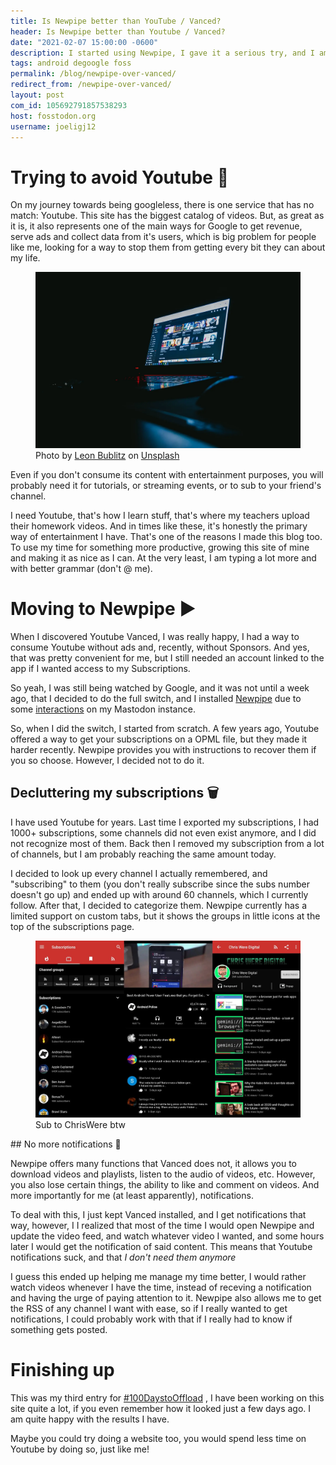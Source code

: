 ```yaml
---
title: Is Newpipe better than YouTube / Vanced?
header: Is Newpipe better than Youtube / Vanced?
date: "2021-02-07 15:00:00 -0600"
description: I started using Newpipe, I gave it a serious try, and I am sharing some of the things I did to deal with its shortcomings
tags: android degoogle foss
permalink: /blog/newpipe-over-vanced/
redirect_from: /newpipe-over-vanced/
layout: post
com_id: 105692791857538293
host: fosstodon.org
username: joeligj12
---
```


# Trying to avoid Youtube 🎥

On my journey towards being googleless, there is one service that has no match: Youtube. This site has the biggest catalog of videos. But, as great as it is, it also represents one of the main ways for Google to get revenue, serve ads and collect data from it's users, which is  big problem for people like me, looking for a way to stop them from getting every bit they can about my life.

<figure>
  <img alt="Youtube on a laptop in the dark" src="/assets/img/blogs/2021-02-07-youtube.jpg" />
  <figcaption><span>Photo by <a href="https://unsplash.com/@leon_bublitz?utm_source=unsplash&amp;utm_medium=referral&amp;utm_content=creditCopyText">Leon Bublitz</a> on <a href="https://unsplash.com/?utm_source=unsplash&amp;utm_medium=referral&amp;utm_content=creditCopyText">Unsplash</a></span> </figcaption>
</figure>
Even if you don't consume its content with entertainment purposes, you will probably need it for tutorials, or streaming events, or to sub to your friend's channel.

I need Youtube, that's how I learn stuff, that's where my teachers upload their homework videos. And in times like these, it's honestly the primary way of entertainment I have.
That's one of the reasons I made this blog too. To use my time for something more productive, growing this site of mine and making it as nice as I can. At the very least, I am typing a lot more and with better grammar (don't @ me).

# Moving to Newpipe ▶️ 

When I discovered Youtube Vanced, I was really happy, I had a way to consume Youtube without ads and, recently, without Sponsors. And yes, that was pretty convenient for me, but I still needed an account linked to the app if I wanted access to my Subscriptions.

So yeah, I was still being watched by Google, and it was not until a week ago, that I decided to do the full switch, and I installed [Newpipe](https://newpipe.net/) due to some [interactions](https://fosstodon.org/@joeligj12/105647071925704720) on my Mastodon instance.

So, when I did the switch, I started from scratch. A few years ago, Youtube offered a way to get your subscriptions on a OPML file, but they made it harder recently. Newpipe provides you with instructions to recover them if you so choose. However, I decided not to do it.

## Decluttering my subscriptions 🗑️ 

I have used Youtube for years. Last time I exported my subscriptions, I had 1000+ subscriptions, some channels did not even exist anymore, and I did not recognize most of them. Back then I removed my subscription from a lot of channels, but I am probably reaching the same amount today. 

I decided to look up every channel I actually remembered, and "subscribing" to them (you don't really subscribe since the subs number doesn't go up) and ended up with around 60 channels, which I currently follow. 
After that, I decided to categorize them. Newpipe currently has a limited support on custom tabs, but it shows the groups in little icons at the top of the subscriptions page.



<figure>
  <img alt="Youtube on a laptop in the dark" src="/assets/img/blogs/2021-02-07-newpipe.jpg" />
  <figcaption>Sub to ChrisWere btw </figcaption>
</figure>
## No more notifications 🔔 

Newpipe offers many functions that Vanced does not, it allows you to download videos and playlists, listen to the audio of videos, etc. However, you also lose certain things, the ability to like and comment on videos. And more importantly for me (at least apparently), notifications.

To deal with this, I just kept Vanced installed, and I get notifications that way, however, I I realized that most of the time I would open Newpipe and update the video feed, and watch whatever video I wanted, and some hours later I would get the notification of said content. This means that Youtube notifications suck, and that *I don't need them anymore*

I guess this ended up helping me manage my time better, I would rather watch videos whenever I have the time, instead of receving a notification and having the urge of paying attention to it. Newpipe also allows me to get the RSS of any channel I want with ease, so if I really wanted to get notifications, I could probably work with that if I really had to know if something gets posted.

# Finishing up

This was my third entry for [#100DaystoOffload](https://100daystooffload.com/) , I have been working on this site quite a lot, if you even remember how it looked just a few days ago. I am quite happy with the results I have.

Maybe you could try doing a website too, you would spend less time on Youtube by doing so, just like me!



